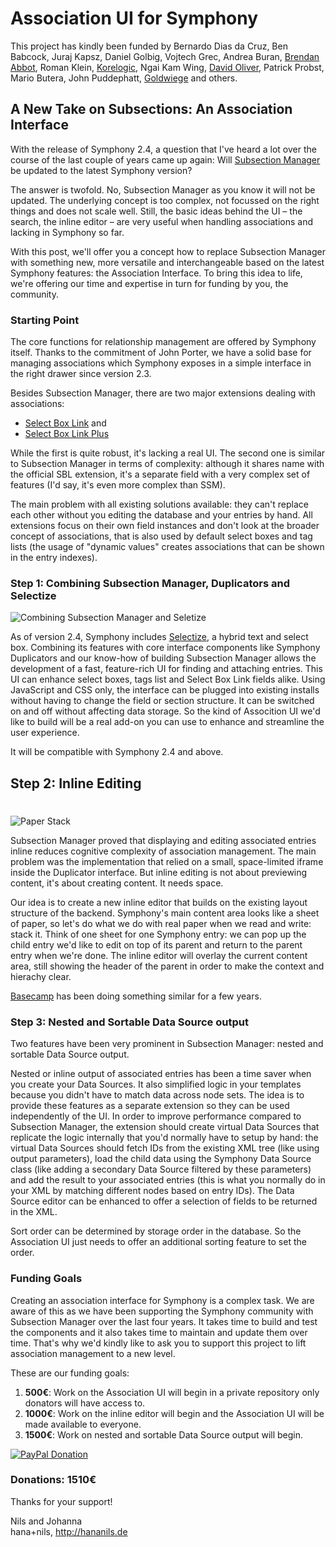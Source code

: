 # Association UI for Symphony

This project has kindly been funded by Bernardo Dias da Cruz, Ben Babcock, Juraj Kapsz, Daniel Golbig, Vojtech Grec, Andrea Buran, [Brendan Abbot](http://bloodbone.ws/), Roman Klein, [Korelogic](http://korelogic.co.uk/), Ngai Kam Wing, [David Oliver](http://doliver.co.uk/), Patrick Probst, Mario Butera, John Puddephatt, [Goldwiege](http://www.goldwiege.de/) and others. 

## A New Take on Subsections: An Association Interface

With the release of Symphony 2.4, a question that I've heard a lot over the course of the last couple of years came up again: Will [Subsection Manager](https://github.com/hananils/subsectionmanager) be updated to the latest Symphony version?

The answer is twofold. No, Subsection Manager as you know it will not be updated. The underlying concept is too complex, not focussed on the right things and does not scale well. Still, the basic ideas behind the UI – the search, the inline editor – are very useful when handling associations and lacking in Symphony so far. 

With this post, we'll offer you a concept how to replace Subsection Manager with something new, more versatile and interchangeable based on the latest Symphony features: the Association Interface. To bring this idea to life, we're offering our time and expertise in turn for funding by you, the community.

### Starting Point

The core functions for relationship management are offered by Symphony itself. Thanks to the commitment of John Porter, we have a solid base for managing associations which Symphony exposes in a simple interface in the right drawer since version 2.3.

Besides Subsection Manager, there are two major extensions dealing with associations:

- [Select Box Link](https://github.com/symphonycms/selectbox_link_field) and
- [Select Box Link Plus](https://github.com/TwistedInteractive/selectbox_link_field_plus)

While the first is quite robust, it's lacking a real UI. The second one is similar to Subsection Manager in terms of complexity: although it shares name with the official SBL extension, it's a separate field with a very complex set of features (I'd say, it's even more complex than SSM).

The main problem with all existing solutions available: they can't replace each other without you editing the database and your entries by hand. All extensions focus on their own field instances and don't look at the broader concept of associations, that is also used by default select boxes and tag lists (the usage of "dynamic values" creates associations that can be shown in the entry indexes).

### Step 1: Combining Subsection Manager, Duplicators and Selectize

![Combining Subsection Manager and Seletize](http://projekte.nilshoerrmann.de/screenshots/association-ui_combining.png)

As of version 2.4, Symphony includes [Selectize](http://brianreavis.github.io/selectize.js/), a hybrid text and select box. Combining its features with core interface components like Symphony Duplicators and our know-how of building Subsection Manager allows the development of a fast, feature-rich UI for finding and attaching entries. This UI can enhance select boxes, tags list and Select Box Link fields alike. Using JavaScript and CSS only, the interface can be plugged into existing installs without having to change the field or section structure. It can be switched on and off without affecting data storage. So the kind of Assocition UI we'd like to build will be a real add-on you can use to enhance and streamline the user experience.

It will be compatible with Symphony 2.4 and above.

## Step 2: Inline Editing
#
![Paper Stack](http://projekte.nilshoerrmann.de/screenshots/association-ui_paper-stack.png)

Subsection Manager proved that displaying and editing associated entries inline reduces cognitive complexity of association management. The main problem was the implementation that relied on a small, space-limited iframe inside the Duplicator interface. But inline editing is not about previewing content, it's about creating content. It needs space.

Our idea is to create a new inline editor that builds on the existing layout structure of the backend. Symphony's main content area looks like a sheet of paper, so let's do what we do with real paper when we read and write: stack it. Think of one sheet for one Symphony entry: we can pop up the child entry we'd like to edit on top of its parent and return to the parent entry when we're done. The inline editor will overlay the current content area, still showing the header of the parent in order to make the context and hierachy clear.

[Basecamp](http://signalvnoise.com/posts/3111-basecamp-next-ui-preview) has been doing something similar for a few years.

### Step 3: Nested and Sortable Data Source output

Two features have been very prominent in Subsection Manager: nested and sortable Data Source output. 

Nested or inline output of associated entries has been a time saver when you create your Data Sources. It also simplified logic in your templates because you didn't have to match data across node sets. The idea is to provide these features as a separate extension so they can be used independently of the UI. In order to improve performance compared to Subsection Manager, the extension should create virtual Data Sources that replicate the logic internally that you'd normally have to setup by hand: the virtual Data Sources should fetch IDs from the existing XML tree (like using output parameters), load the child data using the Symphony Data Source class (like adding a secondary Data Source filtered by these parameters) and add the result to your associated entries (this is what you normally do in your XML by matching different nodes based on entry IDs). The Data Source editor can be enhanced to offer a selection of fields to be returned in the XML.

Sort order can be determined by storage order in the database. So the Association UI just needs to offer an additional sorting feature to set the order. 

### Funding Goals

Creating an association interface for Symphony is a complex task. We are aware of this as we have been supporting the Symphony community with Subsection Manager over the last four years. It takes time to build and test the components and it also takes time to maintain and update them over time. That's why we'd kindly like to ask you to support this project to lift association management to a new level.

These are our funding goals:

1. **500€**: Work on the Association UI will begin in a private repository only donators will have access to.
2. **1000€**: Work on the inline editor will begin and the Association UI will be made available to everyone.
3. **1500€**: Work on nested and sortable Data Source output will begin.

[![PayPal Donation](https://www.paypalobjects.com/en_US/i/btn/btn_donate_LG.gif)](https://www.paypal.com/cgi-bin/webscr?cmd=_s-xclick&hosted_button_id=YAVPERDXP89TC)

### Donations: 1510€  

Thanks for your support!

Nils and Johanna   
hana+nils, <http://hananils.de>
